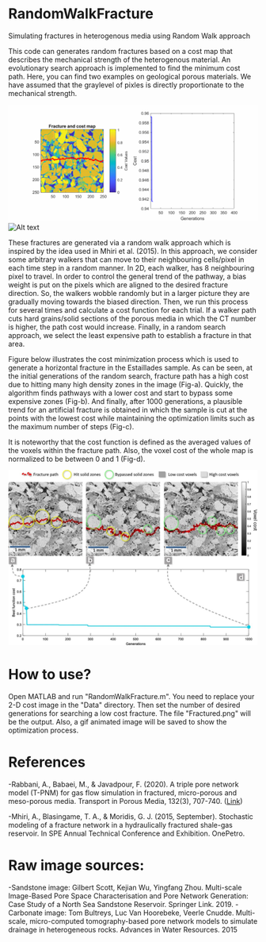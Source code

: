 # RandomWalkFracture
Simulating fractures in heterogenous media using Random Walk approach

This code can generates random fractures based on a cost map that describes the mechanical strength of the heterogenous material. An evolutionary search approach is implemented to find the minimum cost path. Here, you can find two examples on geological porous materials. We have assumed that the graylevel of pixles is directly proportionate to the mechanical strength.

![Alt text](https://github.com/ArashRabbani/RandomWalkFracture/blob/main/Sandstone.gif)
![Alt text](https://github.com/ArashRabbani/RandomWalkFracture/blob/main/Carbonate.gif)

These fractures are generated via a random walk approach which is inspired by the idea used in Mhiri et al. (2015). In this approach, we consider some arbitrary walkers that can move to their neighbouring cells/pixel in each time step in a random manner. In 2D, each walker, has 8 neighbouring pixel to travel. In order to control the general trend of the pathway, a bias weight is put on the pixels which are aligned to the desired fracture direction. So, the walkers wobble randomly but in a larger picture they are gradually moving towards the biased direction. Then, we run this process for several times and calculate a cost function for each trial. If a walker path cuts hard grains/solid sections of the porous media in which the CT number is higher, the path cost would increase. Finally, in a random search approach, we select the least expensive path to establish a fracture in that area.

Figure below illustrates the cost minimization process which is used to generate a horizontal fracture in the Estaillades sample. As can be seen, at the initial generations of the random search, fracture path has a high cost due to hitting many high density zones in the image (Fig-a). Quickly, the algorithm finds pathways with a lower cost and start to bypass some expensive zones (Fig-b). And finally, after 1000 generations, a plausible trend for an artificial fracture is obtained in which the sample is cut at the points with the lowest cost while maintaining the optimization limits such as the maximum number of steps (Fig-c).

It is noteworthy that the cost function is defined as the averaged values of the voxels within the fracture path. Also, the voxel cost of the whole map is normalized to be between 0 and 1 (Fig-d). 

![Alt text](https://github.com/ArashRabbani/RandomWalkFracture/blob/main/im.jpg)

# How to use?
Open MATLAB and run "RandomWalkFracture.m". You need to replace your 2-D cost image in the "Data" directory. Then set the number of desired generations for searching a low cost fracture. The file "Fractured.png" will be the output. Also, a gif animated image will be saved to show the optimization process. 
# References
-Rabbani, A., Babaei, M., & Javadpour, F. (2020). A triple pore network model (T-PNM) for gas flow simulation in fractured, micro-porous and meso-porous media. Transport in Porous Media, 132(3), 707-740.
([Link](https://link.springer.com/article/10.1007/s11242-020-01409-w))

-Mhiri, A., Blasingame, T. A., & Moridis, G. J. (2015, September). Stochastic modeling of a fracture network in a hydraulically fractured shale-gas reservoir. In SPE Annual Technical Conference and Exhibition. OnePetro.

# Raw image sources:
-Sandstone image: Gilbert Scott, Kejian Wu, Yingfang Zhou. Multi-scale Image-Based Pore Space Characterisation and Pore Network Generation: Case Study of a North Sea Sandstone Reservoir. Springer Link. 2019.
-Carbonate image: Tom Bultreys, Luc Van Hoorebeke, Veerle Cnudde. Multi-scale, micro-computed tomography-based pore network models to simulate drainage in heterogeneous rocks. Advances in Water Resources. 2015

